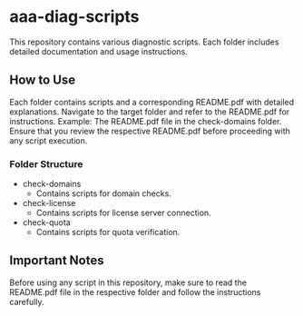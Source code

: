 # aaa-diag-scripts
This repository contains various diagnostic scripts. Each folder includes detailed documentation and usage instructions.

## How to Use
Each folder contains scripts and a corresponding README.pdf with detailed explanations.
Navigate to the target folder and refer to the README.pdf for instructions.
Example: The README.pdf file in the check-domains folder.
Ensure that you review the respective README.pdf before proceeding with any script execution.

### Folder Structure
- check-domains
    - Contains scripts for domain checks.
- check-license
    - Contains scripts for license server connection.
- check-quota
    - Contains scripts for quota verification.

## Important Notes
Before using any script in this repository, make sure to read the README.pdf file in the respective folder and follow the instructions carefully.